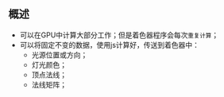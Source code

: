 ## 概述

* 可以在GPU中计算大部分工作；但是着色器程序会每次`重复计算`；
* 可以将固定不变的数据，使用js计算好，传送到着色器中：
  - 光源位置或方向；
  - 灯光颜色；
  - 顶点法线；
  - 法线矩阵；